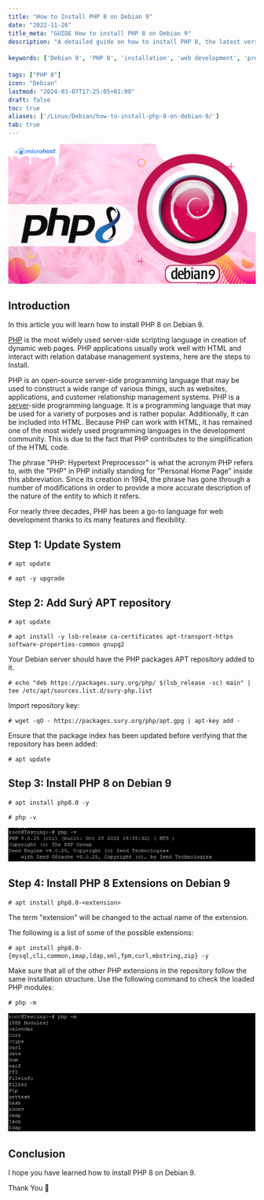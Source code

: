 ```yaml
---
title: "How to Install PHP 8 on Debian 9"
date: "2022-11-26"
title_meta: "GUIDE How to install PHP 8 on Debian 9"
description: "A detailed guide on how to install PHP 8, the latest version of PHP, on Debian 9."

keywords: ['Debian 9', 'PHP 8', 'installation', 'web development', 'programming language', 'Linux', 'server']

tags: ["PHP 8"]
icon: "Debian"
lastmod: "2024-03-07T17:25:05+01:00"
draft: false
toc: true
aliases: ['/Linux/Debian/how-to-install-php-8-on-debian-9/']
tab: true
---
```


![](images/How-to-Install-PHP-8-on-Debian-9-2-1024x576.png)

## Introduction

In this article you will learn how to install PHP 8 on Debian 9.

[PHP](https://en.wikipedia.org/wiki/PHP) is the most widely used server-side scripting language in creation of dynamic web pages. PHP applications usually work well with HTML and interact with relation database management systems, here are the steps to Install.

PHP is an open-source server-side programming language that may be used to construct a wide range of various things, such as websites, applications, and customer relationship management systems. PHP is a [server](https://utho.com/docs/tutorial/category/webserver-tutorial/)\-side programming language. It is a programming language that may be used for a variety of purposes and is rather popular. Additionally, it can be included into HTML. Because PHP can work with HTML, it has remained one of the most widely used programming languages in the development community. This is due to the fact that PHP contributes to the simplification of the HTML code.

The phrase "PHP: Hypertext Preprocessor" is what the acronym PHP refers to, with the "PHP" in PHP initially standing for "Personal Home Page" inside this abbreviation. Since its creation in 1994, the phrase has gone through a number of modifications in order to provide a more accurate description of the nature of the entity to which it refers.

For nearly three decades, PHP has been a go-to language for web development thanks to its many features and flexibility.

## Step 1: Update System

```
# apt update
```

```
# apt -y upgrade
```

## Step 2: Add Surý APT repository

```
# apt update
```

```
# apt install -y lsb-release ca-certificates apt-transport-https software-properties-common gnupg2
```

Your Debian server should have the PHP packages APT repository added to it.

```
# echo "deb https://packages.sury.org/php/ $(lsb_release -sc) main" | tee /etc/apt/sources.list.d/sury-php.list
```

Import repository key:

```
# wget -qO - https://packages.sury.org/php/apt.gpg | apt-key add -
```

Ensure that the package index has been updated before verifying that the repository has been added:

```
# apt update
```

## Step 3: Install PHP 8 on Debian 9

```
# apt install php8.0 -y
```

```
# php -v
```

![command output](images/image-521.png)

## Step 4: Install PHP 8 Extensions on Debian 9

```
# apt install php8.0-<extension>
```

The term "extension" will be changed to the actual name of the extension.

The following is a list of some of the possible extensions:

```
# apt install php8.0-{mysql,cli,common,imap,ldap,xml,fpm,curl,mbstring,zip} -y
```

Make sure that all of the other PHP extensions in the repository follow the same installation structure. Use the following command to check the loaded PHP modules:

```
# php -m
```

![command output](images/image-522.png)

## Conclusion

I hope you have learned how to install PHP 8 on Debian 9.

Thank You 🙂
